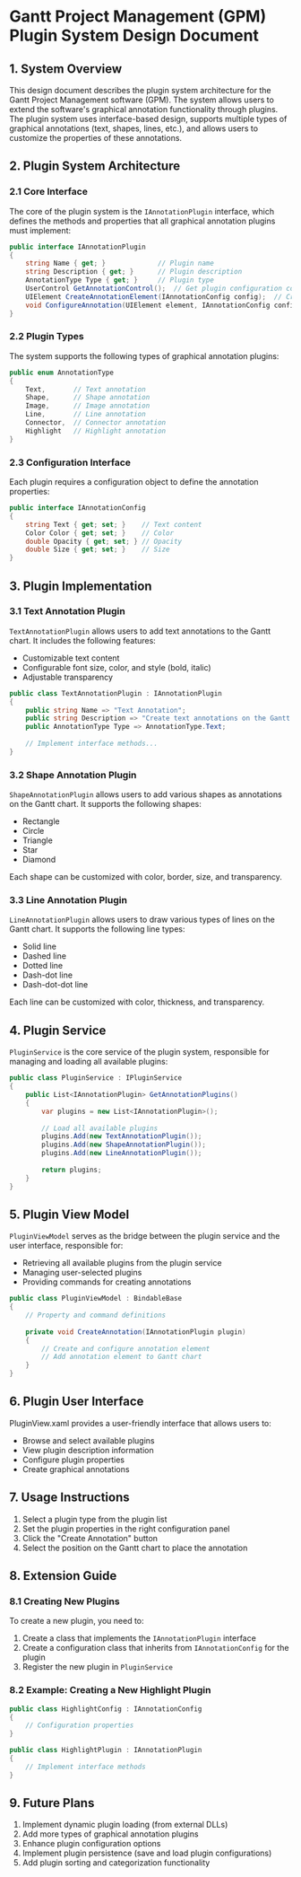 # Gantt Project Management (GPM) Plugin System Design Document

## 1. System Overview

This design document describes the plugin system architecture for the Gantt Project Management software (GPM). The system allows users to extend the software's graphical annotation functionality through plugins. The plugin system uses interface-based design, supports multiple types of graphical annotations (text, shapes, lines, etc.), and allows users to customize the properties of these annotations.

## 2. Plugin System Architecture

### 2.1 Core Interface

The core of the plugin system is the `IAnnotationPlugin` interface, which defines the methods and properties that all graphical annotation plugins must implement:

```csharp
public interface IAnnotationPlugin
{
    string Name { get; }             // Plugin name
    string Description { get; }      // Plugin description
    AnnotationType Type { get; }     // Plugin type
    UserControl GetAnnotationControl();  // Get plugin configuration control
    UIElement CreateAnnotationElement(IAnnotationConfig config);  // Create annotation element
    void ConfigureAnnotation(UIElement element, IAnnotationConfig config);  // Configure annotation element
}
```

### 2.2 Plugin Types

The system supports the following types of graphical annotation plugins:

```csharp
public enum AnnotationType
{
    Text,       // Text annotation
    Shape,      // Shape annotation
    Image,      // Image annotation
    Line,       // Line annotation
    Connector,  // Connector annotation
    Highlight   // Highlight annotation
}
```

### 2.3 Configuration Interface

Each plugin requires a configuration object to define the annotation properties:

```csharp
public interface IAnnotationConfig
{
    string Text { get; set; }    // Text content
    Color Color { get; set; }    // Color
    double Opacity { get; set; } // Opacity
    double Size { get; set; }    // Size
}
```

## 3. Plugin Implementation

### 3.1 Text Annotation Plugin

`TextAnnotationPlugin` allows users to add text annotations to the Gantt chart. It includes the following features:

- Customizable text content
- Configurable font size, color, and style (bold, italic)
- Adjustable transparency

```csharp
public class TextAnnotationPlugin : IAnnotationPlugin
{
    public string Name => "Text Annotation";
    public string Description => "Create text annotations on the Gantt chart";
    public AnnotationType Type => AnnotationType.Text;
    
    // Implement interface methods...
}
```

### 3.2 Shape Annotation Plugin

`ShapeAnnotationPlugin` allows users to add various shapes as annotations on the Gantt chart. It supports the following shapes:

- Rectangle
- Circle
- Triangle
- Star
- Diamond

Each shape can be customized with color, border, size, and transparency.

### 3.3 Line Annotation Plugin

`LineAnnotationPlugin` allows users to draw various types of lines on the Gantt chart. It supports the following line types:

- Solid line
- Dashed line
- Dotted line
- Dash-dot line
- Dash-dot-dot line

Each line can be customized with color, thickness, and transparency.

## 4. Plugin Service

`PluginService` is the core service of the plugin system, responsible for managing and loading all available plugins:

```csharp
public class PluginService : IPluginService
{
    public List<IAnnotationPlugin> GetAnnotationPlugins()
    {
        var plugins = new List<IAnnotationPlugin>();
        
        // Load all available plugins
        plugins.Add(new TextAnnotationPlugin());
        plugins.Add(new ShapeAnnotationPlugin());
        plugins.Add(new LineAnnotationPlugin());
        
        return plugins;
    }
}
```

## 5. Plugin View Model

`PluginViewModel` serves as the bridge between the plugin service and the user interface, responsible for:

- Retrieving all available plugins from the plugin service
- Managing user-selected plugins
- Providing commands for creating annotations

```csharp
public class PluginViewModel : BindableBase
{
    // Property and command definitions
    
    private void CreateAnnotation(IAnnotationPlugin plugin)
    {
        // Create and configure annotation element
        // Add annotation element to Gantt chart
    }
}
```

## 6. Plugin User Interface

PluginView.xaml provides a user-friendly interface that allows users to:

- Browse and select available plugins
- View plugin description information
- Configure plugin properties
- Create graphical annotations

## 7. Usage Instructions

1. Select a plugin type from the plugin list
2. Set the plugin properties in the right configuration panel
3. Click the "Create Annotation" button
4. Select the position on the Gantt chart to place the annotation

## 8. Extension Guide

### 8.1 Creating New Plugins

To create a new plugin, you need to:

1. Create a class that implements the `IAnnotationPlugin` interface
2. Create a configuration class that inherits from `IAnnotationConfig` for the plugin
3. Register the new plugin in `PluginService`

### 8.2 Example: Creating a New Highlight Plugin

```csharp
public class HighlightConfig : IAnnotationConfig
{
    // Configuration properties
}

public class HighlightPlugin : IAnnotationPlugin
{
    // Implement interface methods
}
```

## 9. Future Plans

1. Implement dynamic plugin loading (from external DLLs)
2. Add more types of graphical annotation plugins
3. Enhance plugin configuration options
4. Implement plugin persistence (save and load plugin configurations)
5. Add plugin sorting and categorization functionality